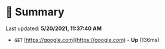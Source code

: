 # 📖 Summary
Last updated: **5/20/2021, 11:37:40 AM**

- `GET` [https://google.com](https://google.com) - **Up** (136ms)

